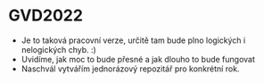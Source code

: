 # GVD2022

- Je to taková pracovní verze, určitě tam bude plno logických i nelogických chyb. :)
- Uvidíme, jak moc to bude přesné a jak dlouho to bude fungovat
- Naschvál vytvářím jednorázový repozitář pro konkrétní rok.
